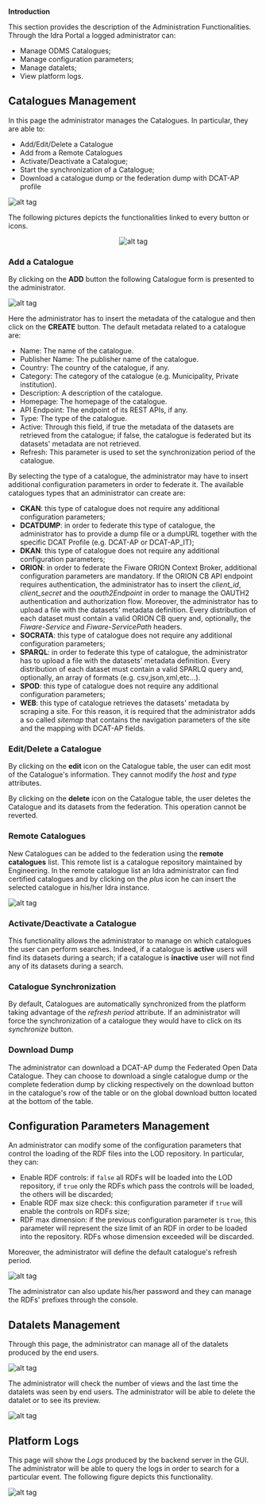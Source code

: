 **Introduction**

This section provides the description of the Administration Functionalities.
Through the Idra Portal a logged administrator can:

-   Manage ODMS Catalogues;
-   Manage configuration parameters;
-   Manage datalets;
-   View platform logs.

## Catalogues Management

In this page the administrator manages the Catalogues. In particular, they are
able to:

-   Add/Edit/Delete a Catalogue
-   Add from a Remote Catalogues
-   Activate/Deactivate a Catalogue;
-   Start the synchronization of a Catalogue;
-   Download a catalogue dump or the federation dump with DCAT-AP profile

![alt tag](administration_nodes.png "Catalogues")

The following pictures depicts the functionalities linked to every button or
icons.

<span style="display:block;text-align:center">![alt tag](buttons.png "Administrator buttons")</span>

### Add a Catalogue

By clicking on the **ADD** button the following Catalogue form is presented to
the administrator.

![alt tag](addNode.png "Add Catalogues")

Here the administrator has to insert the metadata of the catalogue and then
click on the **CREATE** button. The default metadata related to a catalogue are:

-   Name: The name of the catalogue.
-   Publisher Name: The publisher name of the catalogue.
-   Country: The country of the catalogue, if any.
-   Category: The category of the catalogue (e.g. Municipality, Private
    institution).
-   Description: A description of the catalogue.
-   Homepage: The homepage of the catalogue.
-   API Endpoint: The endpoint of its REST APIs, if any.
-   Type: The type of the catalogue.
-   Active: Through this field, if true the metadata of the datasets are
    retrieved from the catalogue; if false, the catalogue is federated but its
    datasets' metadata are not retrieved.
-   Refresh: This parameter is used to set the synchronization period of the
    catalogue.

By selecting the type of a catalogue, the administrator may have to insert
additional configuration parameters in order to federate it. The available
catalogues types that an administrator can create are:

-   **CKAN**: this type of catalogue does not require any additional
    configuration parameters;
-   **DCATDUMP**: in order to federate this type of catalogue, the administrator
    has to provide a dump file or a dumpURL together with the specific DCAT
    Profile (e.g. DCAT-AP or DCAT-AP_IT);
-   **DKAN**: this type of catalogue does not require any additional
    configuration parameters;
-   **ORION**: in order to federate the Fiware ORION Context Broker, additional
    configuration parameters are mandatory. If the ORION CB API endpoint
    requires authentication, the administrator has to insert the _client_id_,
    _client_secret_ and the _oauth2Endpoint_ in order to manage the OAUTH2
    authentication and authorization flow. Moreover, the administrator has to
    upload a file with the datasets' metadata definition. Every distribution of
    each dataset must contain a valid ORION CB query and, optionally, the
    _Fiware-Service_ and _Fiware-ServicePath_ headers.
-   **SOCRATA**: this type of catalogue does not require any additional
    configuration parameters;
-   **SPARQL**: in order to federate this type of catalogue, the administrator
    has to upload a file with the datasets' metadata definition. Every
    distribution of each dataset must contain a valid SPARLQ query and,
    optionally, an array of formats (e.g. csv,json,xml,etc...).
-   **SPOD**: this type of catalogue does not require any additional
    configuration parameters;
-   **WEB**: this type of catalogue retrieves the datasets' metadata by scraping
    a site. For this reason, it is required that the administrator adds a so
    called _sitemap_ that contains the navigation parameters of the site and the
    mapping with DCAT-AP fields.

### Edit/Delete a Catalogue

By clicking on the **edit** icon on the Catalogue table, the user can edit most
of the Catalogue's information. They cannot modify the _host_ and _type_
attributes.

By clicking on the **delete** icon on the Catalogue table, the user deletes the
Catalogue and its datasets from the federation. This operation cannot be
reverted.

### Remote Catalogues

New Catalogues can be added to the federation using the **remote catalogues**
list. This remote list is a catalogue repository maintained by Engineering. In
the remote catalogue list an Idra administrator can find certified catalogues
and by clicking on the _plus_ icon he can insert the selected catalogue in
his/her Idra instance.

![alt tag](remotes.png "Remotes Catalogues")

### Activate/Deactivate a Catalogue

This functionality allows the administrator to manage on which catalogues the
user can perform searches. Indeed, if a catalogue is **active** users will find
its datasets during a search; if a catalogue is **inactive** user will not find
any of its datasets during a search.

### Catalogue Synchronization

By default, Catalogues are automatically synchronized from the platform taking
advantage of the _refresh period_ attribute. If an administrator will force the
synchronization of a catalogue they would have to click on its _synchronize_
button.

### Download Dump

The administrator can download a DCAT-AP dump the Federated Open Data Catalogue.
They can choose to download a single catalogue dump or the complete federation
dump by clicking respectively on the download button in the catalogue's row of
the table or on the global download button located at the bottom of the table.

## Configuration Parameters Management

An administrator can modify some of the configuration parameters that control
the loading of the RDF files into the LOD repository. In particular, they can:

-   Enable RDF controls: if `false` all RDFs will be loaded into the LOD
    repository, if `true` only the RDFs which pass the controls will be loaded,
    the others will be discarded;
-   Enable RDF max size check: this configuration parameter if `true` will
    enable the controls on RDFs size;
-   RDF max dimension: if the previous configuration parameter is `true`, this
    parameter will represent the size limit of an RDF in order to be loaded into
    the repository. RDFs whose dimension exceeded will be discarded.

Moreover, the administrator will define the default catalogue's refresh period.

![alt tag](configurations.png "Configurations")

The administrator can also update his/her password and they can manage the RDFs'
prefixes through the console.

## Datalets Management

Through this page, the administrator can manage all of the datalets produced by
the end users.

![alt tag](datalet_management.png "Datalet Management")

The administrator will check the number of views and the last time the datalets
was seen by end users. The administrator will be able to delete the datalet or
to see its preview.

![alt tag](datalet_detail.png "Datalet Detail")

## Platform Logs

This page will show the _Logs_ produced by the backend server in the GUI. The
administrator will be able to query the logs in order to search for a particular
event. The following figure depicts this functionality.

![alt tag](logs.png "Logs")
